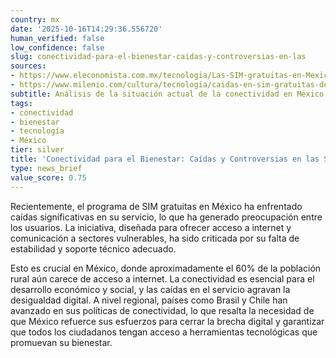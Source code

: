 ```yaml
---
country: mx
date: '2025-10-16T14:29:36.556720'
human_verified: false
low_confidence: false
slug: conectividad-para-el-bienestar-caidas-y-controversias-en-las
sources:
- https://www.eleconomista.com.mx/tecnologia/Las-SIM-gratuitas-en-Mexico-enfrentan-caidas-y-criticas-20231001.html
- https://www.milenio.com/cultura/tecnologia/caidas-en-sim-gratuitas-desatan-controversia-en-mexico
subtitle: Análisis de la situación actual de la conectividad en México
tags:
- conectividad
- bienestar
- tecnología
- México
tier: silver
title: 'Conectividad para el Bienestar: Caídas y Controversias en las SIM Gratuitas'
type: news_brief
value_score: 0.75
---
```


<p>Recientemente, el programa de SIM gratuitas en México ha enfrentado caídas significativas en su servicio, lo que ha generado preocupación entre los usuarios. La iniciativa, diseñada para ofrecer acceso a internet y comunicación a sectores vulnerables, ha sido criticada por su falta de estabilidad y soporte técnico adecuado.</p><p>Esto es crucial en México, donde aproximadamente el 60% de la población rural aún carece de acceso a internet. La conectividad es esencial para el desarrollo económico y social, y las caídas en el servicio agravan la desigualdad digital. A nivel regional, países como Brasil y Chile han avanzado en sus políticas de conectividad, lo que resalta la necesidad de que México refuerce sus esfuerzos para cerrar la brecha digital y garantizar que todos los ciudadanos tengan acceso a herramientas tecnológicas que promuevan su bienestar.</p>